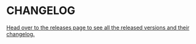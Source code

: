 # CHANGELOG

[Head over to the releases page to see all the released versions and their changelog.](https://github.com/ayoubyoub/react-trellob/releases)
